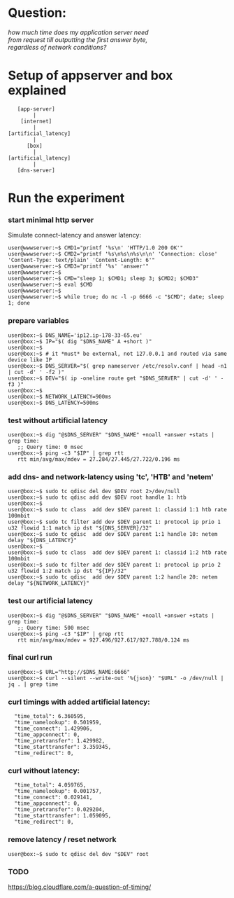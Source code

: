 
# Question:

_how much time does my application server need  
 from request till outputting the first answer byte,  
 regardless of network conditions?_

# Setup of appserver and box explained
```
   [app-server]
        |
    [internet]
        |
[artificial_latency]
        |
      [box]
        |
[artificial_latency]
        |
   [dns-server]
```

# Run the experiment

### start minimal http server

Simulate connect-latency and answer latency:
```
user@wwwserver:~$ CMD1="printf '%s\n' 'HTTP/1.0 200 OK'"
user@wwwserver:~$ CMD2="printf '%s\n%s\n%s\n\n' 'Connection: close' 'Content-Type: text/plain' 'Content-Length: 6'"
user@wwwserver:~$ CMD3="printf '%s' 'answer'"
user@wwwserver:~$
user@wwwserver:~$ CMD="sleep 1; $CMD1; sleep 3; $CMD2; $CMD3"
user@wwwserver:~$ eval $CMD
user@wwwserver:~$
user@wwwserver:~$ while true; do nc -l -p 6666 -c "$CMD"; date; sleep 1; done
```

### prepare variables
```
user@box:~$ DNS_NAME='ip12.ip-178-33-65.eu'
user@box:~$ IP="$( dig "$DNS_NAME" A +short )"
user@box:~$
user@box:~$ # it *must* be external, not 127.0.0.1 and routed via same device like IP
user@box:~$ DNS_SERVER="$( grep nameserver /etc/resolv.conf | head -n1 | cut -d' ' -f2 )"
user@box:~$ DEV="$( ip -oneline route get "$DNS_SERVER" | cut -d' ' -f3 )"
user@box:~$
user@box:~$ NETWORK_LATENCY=900ms
user@box:~$ DNS_LATENCY=500ms
```

### test without artificial latency
```
user@box:~$ dig "@$DNS_SERVER" "$DNS_NAME" +noall +answer +stats | grep time:
   ;; Query time: 0 msec
user@box:~$ ping -c3 "$IP" | grep rtt
   rtt min/avg/max/mdev = 27.284/27.445/27.722/0.196 ms
```

### add dns- and network-latency using 'tc', 'HTB' and 'netem'
```
user@box:~$ sudo tc qdisc del dev $DEV root 2>/dev/null
user@box:~$ sudo tc qdisc add dev $DEV root handle 1: htb
user@box:~$
user@box:~$ sudo tc class  add dev $DEV parent 1: classid 1:1 htb rate 100mbit
user@box:~$ sudo tc filter add dev $DEV parent 1: protocol ip prio 1 u32 flowid 1:1 match ip dst "${DNS_SERVER}/32"
user@box:~$ sudo tc qdisc  add dev $DEV parent 1:1 handle 10: netem delay "${DNS_LATENCY}"
user@box:~$
user@box:~$ sudo tc class  add dev $DEV parent 1: classid 1:2 htb rate 100mbit
user@box:~$ sudo tc filter add dev $DEV parent 1: protocol ip prio 2 u32 flowid 1:2 match ip dst "${IP}/32"
user@box:~$ sudo tc qdisc  add dev $DEV parent 1:2 handle 20: netem delay "${NETWORK_LATENCY}"
```

### test our artificial latency
```
user@box:~$ dig "@$DNS_SERVER" "$DNS_NAME" +noall +answer +stats | grep time:
   ;; Query time: 500 msec
user@box:~$ ping -c3 "$IP" | grep rtt
   rtt min/avg/max/mdev = 927.496/927.617/927.788/0.124 ms
```

### final curl run
```
user@box:~$ URL="http://$DNS_NAME:6666"
user@box:~$ curl --silent --write-out '%{json}' "$URL" -o /dev/null | jq . | grep time
```

### curl timings with added artificial latency:
```
  "time_total": 6.360595,
  "time_namelookup": 0.501959,
  "time_connect": 1.429906,
  "time_appconnect": 0,
  "time_pretransfer": 1.429982,
  "time_starttransfer": 3.359345,
  "time_redirect": 0,
```

### curl without latency:
```
  "time_total": 4.059765,
  "time_namelookup": 0.001757,
  "time_connect": 0.029141,
  "time_appconnect": 0,
  "time_pretransfer": 0.029204,
  "time_starttransfer": 1.059095,
  "time_redirect": 0,
```

### remove latency / reset network
```
user@box:~$ sudo tc qdisc del dev "$DEV" root
```

### TODO
https://blog.cloudflare.com/a-question-of-timing/
